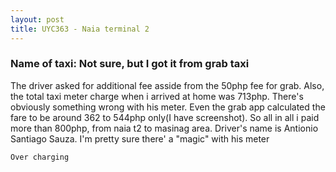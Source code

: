 ```yaml
---
layout: post
title: UYC363 - Naia terminal 2
---
```


### Name of taxi: Not sure, but I got it from grab taxi

The driver asked for additional fee asside from the 50php fee for grab. Also, the total taxi meter charge when i arrived at home was 713php. There's obviously something wrong with his meter. Even the grab app calculated the fare to be around 362 to 544php only(I have screenshot). So all in all i paid more than 800php, from naia t2 to masinag area. Driver's name is Antionio Santiago Sauza. I'm pretty sure there' a "magic" with his meter

```Over charging```
